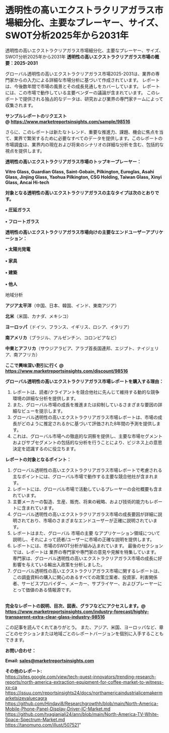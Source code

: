 # 透明性の高いエクストラクリアガラス市場細分化、主要なプレーヤー、サイズ、SWOT分析2025年から2031年
透明性の高いエクストラクリアガラス市場細分化、主要なプレーヤー、サイズ、SWOT分析2025年から2031年
<strong><b>透明性の高いエクストラクリアガラス市場の概要：2025-2031</b></strong>

グローバル透明性の高いエクストラクリアガラス市場2025-2031は、業界の専門家からの入力による詳細な市場分析に基づいて作成されています。 レポートは、今後数年間で市場の風景とその成長見通しをカバーしています。 レポートには、この市場で動作している主要ベンダーの議論が含まれています。 このレポートで提供される独占的なデータは、研究および業界の専門家チームによって収集されます。

<strong>サンプルレポートのリクエスト @ <a href=https://www.marketreportsinsights.com/sample/98516>https://www.marketreportsinsights.com/sample/98516</a></strong>

さらに、このレポートは新たなトレンド、重要な推進力、課題、機会に焦点を当て、業界で繁栄するために必要なすべてのデータを提供します。このレポートの市場調査は、業界内の現在および将来のシナリオの詳細な分析を含む、包括的な視点を提供します。

<strong>透明性の高いエクストラクリアガラス市場のトップキープレーヤー：</strong>

<strong>Vitro Glass, Guardian Glass, Saint-Gobain, Pilkington, Euroglas, Asahi Glass, Jinjing Glass, Yaohua Pilkington, CSG Holding, Taiwan Glass, Xinyi Glass, Ancai Hi-tech</strong>

<strong><b>対象となる透明性の高いエクストラクリアガラスの主なタイプは次のとおりです。</b></strong>

<strong>• 圧延ガラス<br><br>• フロートガラス</strong>

<strong><b>透明性の高いエクストラクリアガラス市場向けの主要なエンドユーザーアプリケーション：</b></strong>

<strong>• 太陽光発電<br><br>• 家具<br><br>• 建築<br><br>• 他人</strong>

 地域分析

<strong><b>アジア太平洋</b></strong>（中国、日本、韓国、インド、東南アジア）

<strong><b>北米</b></strong>（米国、カナダ、メキシコ）

<strong><b>ヨーロッパ</b></strong>（ドイツ、フランス、イギリス、ロシア、イタリア）

<strong><b>南アメリカ</b></strong>（ブラジル、アルゼンチン、コロンビアなど）

<strong><b>中東とアフリカ</b></strong>（サウジアラビア、アラブ首長国連邦、エジプト、ナイジェリア、南アフリカ）

<strong>ここで興味深い割引に行く @ <a href=https://www.marketreportsinsights.com/discount/98516>https://www.marketreportsinsights.com/discount/98516</a></strong>

<strong><b>グローバル透明性の高いエクストラクリアガラス市場レポートを購入する理由：</b></strong>
<ol>
  <li>レポートは、読者/クライアントを競合他社に先んじて維持する動的な競争環境の詳細な分析を提供します。</li>
  <li>また、グローバル市場の成長を推進または抑制しているさまざまな要因の詳細なビューを提示します。</li>
  <li>グローバル透明性の高いエクストラクリアガラス市場レポートは、市場の成長がどのように推定されるかに基づいて評価された8年間の予測を提供します。</li>
  <li>これは、グローバル市場への徹底的な洞察を提供し、主要な市場セグメントおよびサブセグメントの包括的な分析を行うことにより、ビジネス上の意思決定を認識するのに役立ちます。</li>
</ol>
<strong><b>レポートの対象となるポイント：</b></strong>
<ol>
  <li>グローバル透明性の高いエクストラクリアガラス市場レポートで考慮される主なポイントには、グローバル市場で動作する主要な競合他社が含まれます。</li>
  <li>レポートには、グローバル市場で活動しているプレーヤーの会社概要も含まれています。</li>
  <li>主要メーカーの製造、生産、販売、将来の戦略、および技術的能力もレポートに含まれています。</li>
  <li>グローバル透明性の高いエクストラクリアガラス市場の成長要因が詳細に説明されており、市場のさまざまなエンドユーザーが正確に説明されています。</li>
  <li>レポートはまた、グローバル 市場の主要 なアプリケーション領域について説明し、それによって読者/ユーザーに市場の正確な説明を提供します。</li>
  <li>レポートには、市場のSWOT分析が組み込まれています。 最後のセクションでは、レポートは 業界の専門家や専門家の意見や見解を特集しています。 専門家は、グローバル透明性の高いエクストラクリアガラス市場の成長に好影響を与えている輸出入政策を分析しました。</li>
  <li>グローバル透明性の高いエクストラクリアガラス市場に関するレポートは、この調査資料の購入に関心のあるすべての政策立案者、投資家、利害関係者、サービスプロバイダー、メーカー、サプライヤー、およびプレーヤーにとって価値のある情報源です。</li>
</ol><br>
<strong>完全なレポートの説明、目次、図表、グラフなどにアクセスします。@ <a href=https://www.marketreportsinsights.com/industry-forecast/highly-transparent-extra-clear-glass-industry-98516>https://www.marketreportsinsights.com/industry-forecast/highly-transparent-extra-clear-glass-industry-98516</a></strong>

この記事を読んでくれてありがとう。 また、アジア、米国、ヨーロッパなど、章ごとのセクションまたは地域ごとのレポートバージョンを個別に入手することもできます。

<strong><b>お問い合わせ：</b></strong>

<strong>Email: </strong><a href=mailto:sales@marketreportsinsights.com><strong>sales@marketreportsinsights.com</strong></a>

<strong>その他のレポート:</strong>
<br>
<a href=https://sites.google.com/view/tech-quest-innovators/trending-research-reports/north-america-extraction-equipment-for-coffee-market-to-witness-xx-ca>https://sites.google.com/view/tech-quest-innovators/trending-research-reports/north-america-extraction-equipment-for-coffee-market-to-witness-xx-ca</a>
<br>
<a href=https://issuu.com/reportsinsights24/docs/northamericaindustrialicemakermarketsizevaluecagra>https://issuu.com/reportsinsights24/docs/northamericaindustrialicemakermarketsizevaluecagra</a>
<br>
<a href=https://github.com/Hindavi8/Researchgrowthh/blob/main/North-America-Mobile-Phone-Panel-Display-Driver-IC-Market.md>https://github.com/Hindavi8/Researchgrowthh/blob/main/North-America-Mobile-Phone-Panel-Display-Driver-IC-Market.md</a>
<br>
<a href=https://github.com/tyagianjali24/ann/blob/main/North-America-TV-White-Space-Spectrum-Market.md>https://github.com/tyagianjali24/ann/blob/main/North-America-TV-White-Space-Spectrum-Market.md</a>
<br>
<a href=https://tanomuno.com/illust/507521>https://tanomuno.com/illust/507521</a>"
